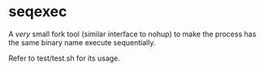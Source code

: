 # seqexec

A *very* small fork tool (similar interface to nohup) to make the process has the same binary name execute sequentially.

Refer to test/test.sh for its usage.
